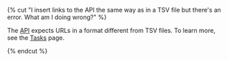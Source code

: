 {% cut "I insert links to the API the same way as in a TSV file but there's an error. What am I doing wrong?" %}

The [API](../../../../api/concepts/create-task.md#body) expects URLs in a format different from TSV files. To learn more, see the [Tasks](../../../../api/concepts/tasks.md) page.

{% endcut %}
